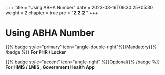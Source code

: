 +++
title = "Using ABHA Number"
date = 2023-03-16T09:30:25+05:30
weight = 2
chapter = true
pre = "<b>2.2.2 </b>"
+++

# Using ABHA Number
{{% badge style="primary" icon="angle-double-right"%}}Mandatory{{% /badge %}} **For PHR / Locker**

{{% badge style="accent" icon="angle-right" %}}Optional{{% /badge %}} **For HMIS / LMIS , Government Health App**

